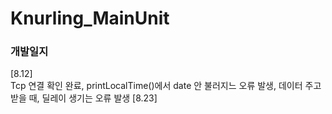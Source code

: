 # Knurling_MainUnit
### 개발일지


[8.12] <br>Tcp 연결 확인 완료, printLocalTime()에서 date 안 불러지느 오류 발생, 데이터 주고 받을 때, 딜레이 생기는 오류 발생
[8.23]